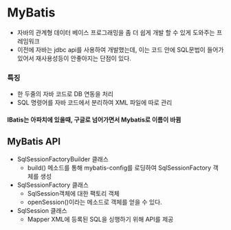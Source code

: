 # MyBatis
- 자바의 관계형 데이터 베이스 프로그래밍을 좀 더 쉽게 개발 할 수 있게 도와주는 프레임워크
- 이전에 자바는 jdbc api를 사용하여 개발했는데, 이는 코드 안에 SQL문법이 들어가 있어서 재사용성등이 안좋아지는 단점이 있다.
### 특징
- 한 두줄의 자바 코드로 DB 연동을 처리
- SQL 명령어를 자바 코드에서 분리하여 XML 파일에 따로 관리
#### IBatis는 아파치에 있을때, 구글로 넘어가면서 Mybatis로 이름이 바뀜

## MyBatis API
- SqlSessionFactoryBuilder 클래스
	- build() 메소드를 통해 mybatis-config를 로딩하여 SqlSessionFactory 객체를 생성
- SqlSessionFactory 클래스 
	- SqlSession객체에 대한 팩토리 객체
	- openSession()이라는 메소드로 객체를 얻을 수 있다.
- SqlSession 클래스
	- Mapper XML에 등록된 SQL을 싱행하기 위해 API를 제공



